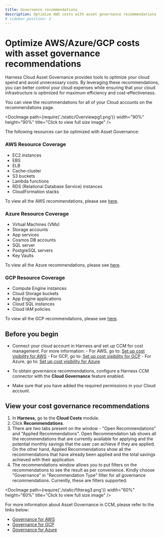```yaml
---
title: Governance recommendations
description: Optimize AWS costs with asset governance recommendations
# sidebar_position: 2
---
```


# Optimize AWS/Azure/GCP costs with asset governance recommendations

Harness Cloud Asset Governance provides tools to optimize your cloud spend and avoid unnecessary costs. By leveraging these recommendations, you can better control your cloud expenses while ensuring that your cloud infrastructure is optimized for maximum efficiency and cost-effectiveness.

You can view the recommendations for all of your Cloud accounts on the recommendations page.

<DocImage path={require('./static/Overviewpg1.png')} width="90%" height="90%" title="Click to view full size image" />

The following resources can be optimized with Asset Governance:

### AWS Resource Coverage

- EC2 instances
- EBS
- ELB
- Cache-cluster
- S3 buckets
- Lambda functions
- RDS (Relational Database Service) instances
- CloudFormation stacks

To view all the AWS recommendations, please see [here](https://developer.harness.io/docs/cloud-cost-management/use-ccm-cost-governance/asset-governance/aws/AWS-recommendations).

### Azure Resource Coverage

- Virtual Machines (VMs)
- Storage accounts
- App services
- Cosmos DB accounts
- SQL server
- PostgreSQL servers
- Key Vaults

To view all the Azure recommendations, please see [here](https://developer.harness.io/docs/cloud-cost-management/use-ccm-cost-governance/asset-governance/Azure/azure-recommendations).

### GCP Resource Coverage

- Compute Engine instances
- Cloud Storage buckets
- App Engine applications
- Cloud SQL instances
- Cloud IAM policies

To view all the GCP recommendations, please see [here](https://developer.harness.io/docs/cloud-cost-management/use-ccm-cost-governance/asset-governance/gcp/gcp-recommendations).

## Before you begin

- Connect your cloud account in Harness and set up CCM for cost management. For more information: - For AWS, go to: [Set up cost visibility for AWS](../../get-started/onboarding-guide/set-up-cost-visibility-for-aws.md) - For GCP, go to: [Set up cost visibility for GCP](../../get-started/onboarding-guide/set-up-cost-visibility-for-gcp.md) - For Azure, go to: [Set up cost visibility for Azure](../../get-started/onboarding-guide/set-up-cost-visibility-for-azure.md)

- To obtain governance recommendations, configure a Harness CCM connector with the **Cloud Governance** feature enabled.
- Make sure that you have added the required permissions in your Cloud account.

## View your cost governance recommendations

1. In **Harness**, go to the **Cloud Costs** module.
2. Click **Recommendations**.
3. There are two tabs present on the window - "Open Recommendations" and "Applied Recommendations". Open Recommendation tab shows all the recommendations that are currently available for applying and the potential monthly savings that the user can achieve if they are applied. On the other hand, Applied Recommendations show all the recommendations that have already been applied and the total savings achieved with their application.
4. The recommendations window allows you to put filters on the recommendations to see the result as per convenience. Kindly choose "Governance" in "Recommendation Type" filter for all governance recommendations. Currently, these are filters supported:

<DocImage path={require('./static/filterag3.png')} width="60%" height="60%" title="Click to view full size image" />

For more information about Asset Governance in CCM, please refer to the links below:

- [Governance for AWS](https://developer.harness.io/docs/category/governance-for-aws)
- [Governance for GCP](https://developer.harness.io/docs/category/governance-for-gcp)
- [Governance for Azure](https://developer.harness.io/docs/category/governance-for-azure)
